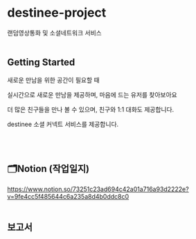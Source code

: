# destinee-project
랜덤영상통화 및 소셜네트워크 서비스 <br><br>

## Getting Started ##
새로운 만남을 위한 공간이 필요할 때

실시간으로 새로운 만남을 제공하며, 마음에 드는 유저를 찾아보아요

더 많은 친구들을 만나 볼 수 있으며, 친구와 1:1 대화도 제공합니다.

destinee 소셜 커넥트 서비스를 제공합니다.

<br><br>


## 🗂Notion (작업일지) ## 
https://www.notion.so/73251c23ad694c42a01a716a93d2222e?v=9fe4cc5f485644c6a235a8d4b0ddc8c0
<br><br>

## 보고서 ##
